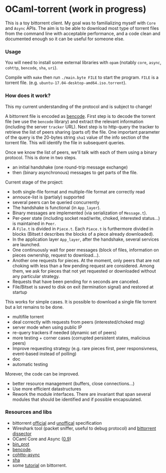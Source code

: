 # OCaml-torrent (work in progress)

This is a toy bittorrent client. My goal was to familializing myself with `Core` and `Async` APIs. The aim is to be able to download most type of torrent files from the command line with acceptable performance, and a code clean and documented enough so it can be useful for someone else.

### Usage

You will need to install some external libraries with `opam` (notably `core`, `async`, `cohttp`, `bencode`, `sha`, `uri`).

Compile with `make` then run `./main.byte FILE` to start the program. `FILE` is a torrent file. (e.g. `ubuntu-17.04-desktop-amd64.iso.torrent`).

### How does it work?

This my current understanding of the protocol and is subject to change!

A bittorrent file is encoded as [bencode](https://en.wikipedia.org/wiki/Bencode). First step is to decode the torrent file (we use the `bencode` library) and extract the relevant information (including the server `tracker` URL). Next step is to http-query the tracker to retrieve the list of peers sharing (parts of) the file. One important parameter of the query is the 20-bytes string `sha1` value of the info section of the torrent file. This will identify the file in subsequent queries.

Once we know the list of peers, we'll talk with each of them using a binary protocol. This is done in two steps.
 * an initial handshake (one round-trip message exchange)
 * then (binary asynchronous) messages to get parts of the file.

Current stage of the project: 
 * both single-file format and multiple-file format are correctly read
 * annouce-list is (partialy) supported
 * several peers can be queried concurrently
 * The handshake is functional (in `App_layer`).
 * Binary messages are implemented (via serialization of `Message.t`). 
 * Per-peer state (including socket read/write, choked, interested status...) is maintained in `Peer`.
 * A `File.t` is divided in `Piece.t`. Each `Piece.t` is furthermore divided in blocks (Bitset.t describes the blocks of a piece already downloaded). 
 * In the application layer `App_layer`, after the handshake, several services are launched. 
 * One continuously wait for peer messages (block of files, information on pieces ownership, request to download...). 
 * Another one requests for pieces. At the moment, only peers that are not choking with less than a few pending request are considered. Among them, we ask for pieces that not yet requested or downloaded without any particular strategy.
* Requests that have been pending for n seconds are canceled. 
* File/Bitset is saved to disk on exit (termination signal) and restored at startup

This works for simple cases. It is possible to download a single file torrent but a lot remains to be done. 
* multifile torrent
* deal correctly with requests from peers (interested/choked msg)
* server mode when using public IP 
* re-query trackers if needed (dynamic set of peers)
* more testing + corner cases (corrupted persistent states, malicious peers)
* Improve requesting strategy (e.g. rare pieces first, peer responsivness, event-based instead of polling)
* doc
* automatic testing

Morever, the code can be improved.
* better resource management (buffers, close connections...)
* Use more efficient datastructures
* Rework the module interfaces. There are invariant that span several modules that should be identified and if possible encapsulated. 

### Resources and libs

* bittorrent [official](http://bittorrent.org/beps/bep_0000.html) and [unoffical](https://wiki.theory.org/index.php/Main_Page) specification
* Wireshark tool (packet sniffer, useful to debug protocol) and [bittorrent dissector](https://wiki.wireshark.org/BitTorrent)
* OCaml Core and Async ([0.9](https://ocaml.janestreet.com/ocaml-core/v0.9/doc/)) 
* [bin_prot](https://github.com/janestreet/bin_prot)
* [bencode](https://github.com/rgrinberg/bencode).
* [cohttp-async](https://github.com/mirage/ocaml-cohttp)
* [sha](https://github.com/vincenthz/ocaml-sha)
* some [tutorial](http://www.kristenwidman.com/blog/71/how-to-write-a-bittorrent-client-part-2) on bittorrent.
